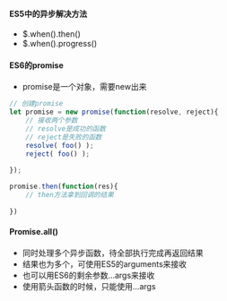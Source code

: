 #### ES5中的异步解决方法
-   $.when().then()
-   $.when().progress()

#### ES6的promise
-   promise是一个对象，需要new出来

```js
// 创建promise
let promise = new promise(function(resolve, reject){
    // 接收两个参数
    // resolve是成功的函数
    // reject是失败的函数
    resolve( foo() );
    reject( foo() );
    
});

promise.then(function(res){
    // then方法拿到回调的结果
    
})

```

#### Promise.all()
-   同时处理多个异步函数，待全部执行完成再返回结果
-   结果也为多个，可使用ES5的arguments来接收
-   也可以用ES6的剩余参数...args来接收
-   使用箭头函数的时候，只能使用...args